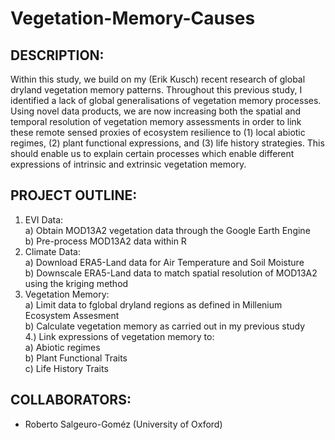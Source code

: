 # Vegetation-Memory-Causes

## DESCRIPTION: 
Within this study, we build on my (Erik Kusch) recent research of global dryland vegetation memory patterns. Throughout this previous study, I identified a lack of global generalisations of vegetation memory processes. Using novel data products, we are now increasing both the spatial and temporal resolution of vegetation memory assessments in order to link these remote sensed proxies of ecosystem resilience to (1) local abiotic regimes, (2) plant functional expressions, and (3) life history strategies. This should enable us to explain certain processes which enable different expressions of intrinsic and extrinsic vegetation memory.

## PROJECT OUTLINE:
1. EVI Data:  
  a) Obtain MOD13A2 vegetation data through the Google Earth Engine  
  b) Pre-process MOD13A2 data within R  
2. Climate Data:  
  a) Download ERA5-Land data for Air Temperature and Soil Moisture  
  b) Downscale ERA5-Land data to match spatial resolution of MOD13A2 using the kriging method  
3. Vegetation Memory:  
  a) Limit data to fglobal dryland regions as defined in Millenium Ecosystem Assesment  
  b) Calculate vegetation memory as carried out in my previous study  
4.) Link expressions of vegetation memory to:  
  a) Abiotic regimes  
  b) Plant Functional Traits  
  c) Life History Traits  

## COLLABORATORS:
- Roberto Salgeuro-Goméz (University of Oxford)  
